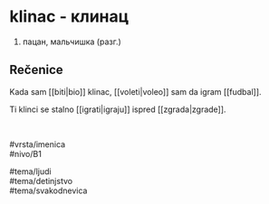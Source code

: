 # klinac - клинац

1. пацан, мальчишка (разг.)  

## Rečenice

Kada sam [[biti|bio]] klinac, [[voleti|voleo]] sam da igram [[fudbal]].  

Ti klinci se stalno [[igrati|igraju]] ispred [[zgrada|zgrade]].  

<br>

#vrsta/imenica  
#nivo/B1  

#tema/ljudi  
#tema/detinjstvo  
#tema/svakodnevica  
